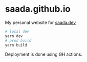 # saada.github.io

My personal website for [saada.dev](saada.dev)

```sh
# local dev
yarn dev
# prod build
yarn build
```

Deployment is done using GH actions.
